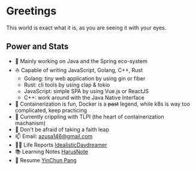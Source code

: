 # Greetings

This world is exact what it is, as you are seeing it with your eyes.

## Power and Stats

- 🧐 Mainly working on Java and the Spring eco-system
- ⛵ Capable of writing JavaScript, Golang, C++, Rust
  - Golang: tiny web application by using gin or fiber
  - Rust: cli tools by using clap & tokio
  - JavaScript: simple SPA by using Vue.js or ReactJS
  - C++: work around with the Java Native Interface
- 🍕 Containerization is fun, Docker is a ~~past~~ legend, while k8s is way too complicated, keep practicing
- 🌱 Currently crippling with TLPI (the heart of containerization machanism)
- 💬 Don't be afraid of taking a faith leap
- 📫 Email: azusa146@gmail.com
- ✍🏻 Life Reports [IdealisticDaydreamer](https://azusachino.icu)
- 📚 Learning Notes [HarusNote](https://note.azusachino.icu)
- 🎯 Resume [YinChun Pang](https://azusachino.icu/cv)
